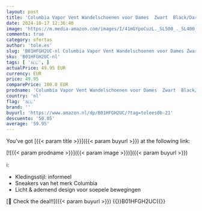 ```yaml
---
layout: post
title: 'Columbia Vapor Vent Wandelschoenen voor Dames  Zwart  Black/Dark Mirage   40 EU'
date: 2024-10-17 12:36:40
image: 'https://m.media-amazon.com/images/I/41mGYpoCuzL._SL500_._SL400_.jpg'
comments: true
category: ofertas
author: 'tole.es'
slug: 'B01HFGH2UC-nl Columbia Vapor Vent Wandelschoenen voor Dames Zwart...'
sku: 'B01HFGH2UC-nl'
tags: [ '🇳🇱', ]
actualPrice: 49.95 EUR
currency: EUR
price: 49.95
comparePrice: 100.0 EUR
prodname: 'Columbia Vapor Vent Wandelschoenen voor Dames  Zwart  Black/Dark Mirage   40 EU'
country: 'nl'
flag: '🇳🇱'
brand: ''
buyurl: 'https://www.amazon.nl/dp/B01HFGH2UC/?tag=tolees0b-21'
descuento: '50.05'
average: '59.95'
---
```


You've got [{{< param title >}}]({{< param buyurl >}}) at the following link:

[![{{< param prodname >}}]({{< param image >}})]({{< param buyurl >}})

ℹ️:

- Kledingsstijl: informeel
- Sneakers van het merk Columbia
- Licht & ademend design voor soepele bewegingen

[🛒 Check the deal!!]({{< param buyurl >}})
{{<world>}}B01HFGH2UC{{</world>}}
